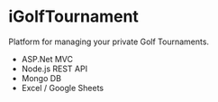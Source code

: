 # iGolfTournament

Platform for managing your private Golf Tournaments.

- ASP.Net MVC
- Node.js REST API
- Mongo DB
- Excel / Google Sheets
